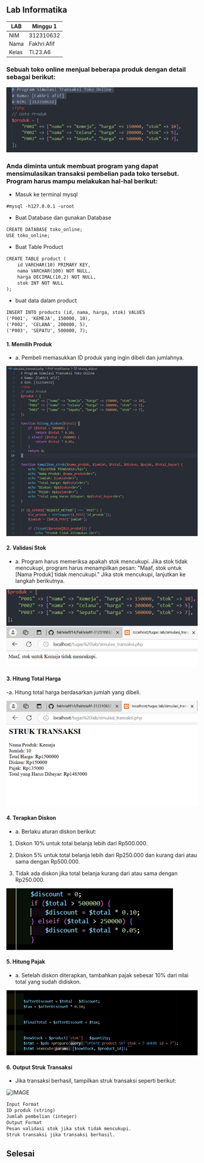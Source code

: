 
## Lab Informatika
| LAB  |  Minggu 1
|-------|---------
| NIM   | 312310632
| Nama  | Fakhri Afif
| Kelas | TI.23.A6

### Sebuah toko online menjual beberapa produk dengan detail sebagai berikut:

![IMAGE](lab/ss1.png)

### Anda diminta untuk membuat program yang dapat mensimulasikan transaksi pembelian pada toko tersebut. Program harus mampu melakukan hal-hal berikut:

- Masuk ke terminal mysql

```
#mysql -h127.0.0.1 -uroot
```

- Buat Database dan gunakan Database
```
CREATE DATABASE toko_online;
USE toko_online;
```
- Buat Table Product
```
CREATE TABLE product (
    id VARCHAR(10) PRIMARY KEY,
    nama VARCHAR(100) NOT NULL,
    harga DECIMAL(10,2) NOT NULL,
    stok INT NOT NULL
);
```
- buat data dalam product
```
INSERT INTO products (id, nama, harga, stok) VALUES
('P001', 'KEMEJA', 150000, 10),
('P002', 'CELANA', 200000, 5),
('P003', 'SEPATU', 500000, 7);
```
#### 1. Memilih Produk
-	a. Pembeli memasukkan ID produk yang ingin dibeli dan jumlahnya.
 
![IMAGE](lab/ss2.png)

#### 2. Validasi Stok

-	a. Program harus memeriksa apakah stok mencukupi. Jika stok tidak mencukupi, program harus menampilkan pesan: "Maaf, stok untuk [Nama Produk] tidak mencukupi." Jika stok mencukupi, lanjutkan ke langkah berikutnya.

 ![IMAGE](lab/ss3.png)
![IMAGE](lab/ss4.png)
#### 3. Hitung Total Harga

 -a. Hitung total harga berdasarkan jumlah yang dibeli.
 
 ![IMAGE](lab/ss5.png)



#### 4. Terapkan Diskon
	
- a. Berlaku aturan diskon berikut:

1.	Diskon 10% untuk total belanja lebih dari Rp500.000.

2.	Diskon 5% untuk total belanja lebih dari Rp250.000 dan kurang dari atau sama dengan Rp500.000.

3.	Tidak ada diskon jika total belanja kurang dari atau sama dengan Rp250.000.

  ![IMAGE](lab/ss6.png)
 
#### 5. Hitung Pajak

- a. Setelah diskon diterapkan, tambahkan pajak sebesar 10% dari nilai total yang sudah didiskon.

 ![IMAGE](lab/ss7.png)
 
#### 6. Output Struk Transaksi

- Jika transaksi berhasil, tampilkan struk transaksi seperti berikut:

![IMAGE](lab/ss8.png)
 



```
Input Format
ID produk (string)
Jumlah pembelian (integer)
Output Format
Pesan validasi stok jika stok tidak mencukupi.
Struk transaksi jika transaksi berhasil.
```

## Selesai
